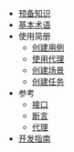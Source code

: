 - [预备知识](knowledge-reserve.md)
- [基本术语](concepts.md)
- 使用简册
  - [创建用例](create-case.md)
  - [使用代理](create-proxy.md)
  - [创建场景](create-senario.md)
  - [创建任务](create-job.md)
- 参考
  - [接口](restapi.md)
  - [断言](assert.md)
  - [代理](proxy.md)
- [开发指南](guide.md)